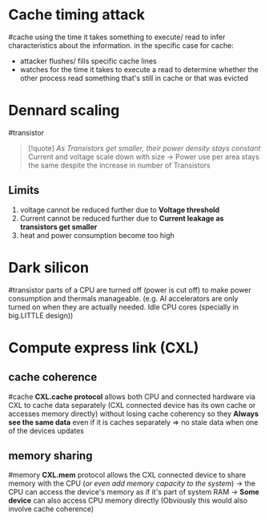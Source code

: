 # Cache timing attack
#cache
using the time it takes something to execute/ read to infer characteristics about the information.
in the specific case for cache:
- attacker flushes/ fills specific cache lines
- watches for the time it takes to execute a read to determine whether the other process read something that's still in cache or that was evicted

# Dennard scaling
#transistor
>[!quote] 
>*As Transistors get smaller, their power density stays constant*
>Current and voltage scale down with size -> Power use per area stays the same despite the increase in number of Transistors
## Limits
1. voltage cannot be reduced further due to **Voltage threshold**
2. Current cannot be reduced further due to **Current leakage as transistors get smaller**
3. heat and power consumption become too high
# Dark silicon
#transistor
parts of a CPU are turned off (power is cut off) to make power consumption and thermals manageable. (e.g. AI accelerators are only turned on when they are actually needed. Idle CPU cores (specially in big.LITTLE design))

# Compute express link (CXL)
## cache coherence
#cache 
**CXL.cache protocol** allows both CPU and connected hardware via CXL to cache data separately (CXL connected device has its own cache or accesses memory directly) without losing cache coherency so they **Always see the same data** even if it is caches separately
=> no stale data when one of the devices updates

## memory sharing
#memory
**CXL.mem** protocol allows the CXL connected device to share memory with the CPU (*or even add memory capacity to the system*)
-> the CPU can access the device's memory as if it's part of system RAM
-> **Some device** can also access CPU memory directly (Obviously this would also involve cache coherence)
